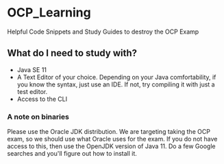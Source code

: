 # OCP_Learning
Helpful Code Snippets and Study Guides to destroy the OCP Examp


## What do I need to study with?
- Java SE 11
- A Text Editor of your choice. Depending on your Java comfortability, if you know the syntax, just use an IDE. If not, try compiling it with just a test editor.
- Access to the CLI

### A note on binaries
Please use the Oracle JDK distribution. We are targeting taking the OCP exam, so we should use what Oracle uses for the exam. If you do not have access to this, then use the OpenJDK version of Java 11. Do a few Google searches and you'll figure out how to install it.

